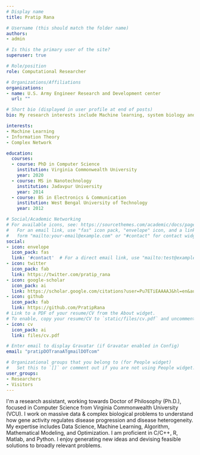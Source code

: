 ```yaml
---
# Display name
title: Pratip Rana

# Username (this should match the folder name)
authors:
- admin

# Is this the primary user of the site?
superuser: true

# Role/position
role: Computational Researcher

# Organizations/Affiliations
organizations:
- name: U.S. Army Engineer Research and Development center
  url: ""

# Short bio (displayed in user profile at end of posts)
bio: My research interests include Machine learning, system biology and complex system

interests:
- Machine Learning
- Information Theory
- Complex Network

education:
  courses:
  - course: PhD in Computer Science
    institution: Virginia Commonwealth University
    year: 2020
  - course: MS in Nanotechnology
    institution: Jadavpur University
    year: 2014
  - course: BS in Electronics & Communication
    institution: West Bengal University of Technology
    year: 2012

# Social/Academic Networking
# For available icons, see: https://sourcethemes.com/academic/docs/page-builder/#icons
#   For an email link, use "fas" icon pack, "envelope" icon, and a link in the
#   form "mailto:your-email@example.com" or "#contact" for contact widget.
social:
- icon: envelope
  icon_pack: fas
  link: '#contact'  # For a direct email link, use "mailto:test@example.org".
- icon: twitter
  icon_pack: fab
  link: https://twitter.com/pratip_rana
- icon: google-scholar
  icon_pack: ai
  link: https://scholar.google.com/citations?user=Pu7ETiEAAAAJ&hl=en&authuser=1
- icon: github
  icon_pack: fab
  link: https://github.com/PratipRana
# Link to a PDF of your resume/CV from the About widget.
# To enable, copy your resume/CV to `static/files/cv.pdf` and uncomment the lines below.
- icon: cv
  icon_pack: ai
  link: files/cv.pdf

# Enter email to display Gravatar (if Gravatar enabled in Config)
email: "pratipDOTranaATgmailDOTcom"

# Organizational groups that you belong to (for People widget)
#   Set this to `[]` or comment out if you are not using People widget.
user_groups:
- Researchers
- Visitors
---
```


I'm a research assistant, working towards Doctor of Philosophy (Ph.D.), focused in Computer Science from Virginia Commonwealth University (VCU). I work on massive data & complex biological problems to understand how gene activity regulates disease progression and disease heterogeneity. My expertise includes Data Science, Machine Learning, Algorithm, Mathematical Modeling, and Optimization. I am proficient in C/C++, R, Matlab, and Python. I enjoy generating new ideas and devising feasible solutions to broadly relevant problems. 